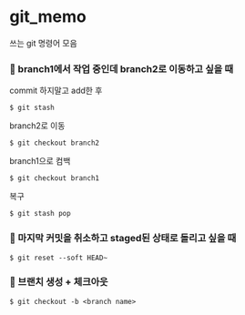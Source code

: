 # git_memo
쓰는 git 명령어 모음


### 🔶  branch1에서 작업 중인데 branch2로 이동하고 싶을 때
commit 하지말고 add한 후 <br>
```
$ git stash
```
branch2로 이동
```
$ git checkout branch2
```
branch1으로 컴백
```
$ git checkout branch1
```
복구
```
$ git stash pop
```
### 🔶  마지막 커밋을 취소하고 staged된 상태로 돌리고 싶을 때
```
$ git reset --soft HEAD~
```

### 🔶  브랜치 생성 + 체크아웃
```
$ git checkout -b <branch name>
```
